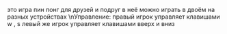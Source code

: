 это игра пин понг для друзей и подруг в неё можно играть в двоём на разных устройствах
\nУправление:
    правый игрок управляет клавишами w , s
    левый же игрок управляет клавишами вверх и вниз
